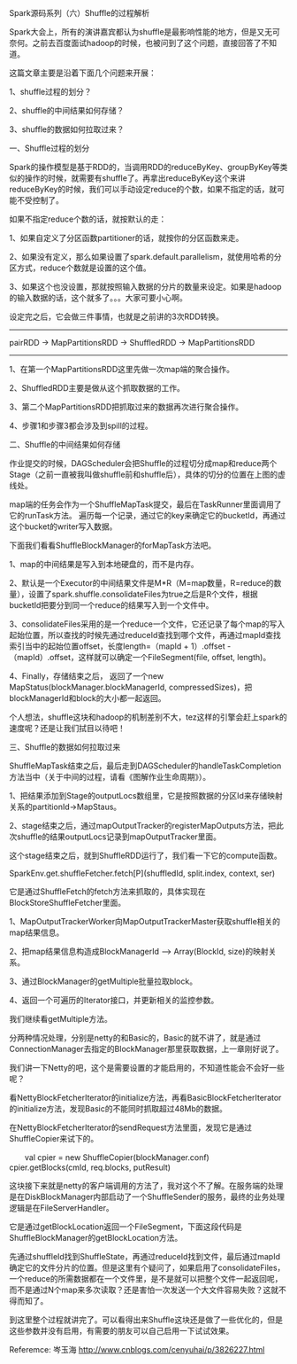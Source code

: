  Spark源码系列（六）Shuffle的过程解析

Spark大会上，所有的演讲嘉宾都认为shuffle是最影响性能的地方，但是又无可奈何。之前去百度面试hadoop的时候，也被问到了这个问题，直接回答了不知道。

这篇文章主要是沿着下面几个问题来开展：

1、shuffle过程的划分？

2、shuffle的中间结果如何存储？

3、shuffle的数据如何拉取过来？

一、Shuffle过程的划分

Spark的操作模型是基于RDD的，当调用RDD的reduceByKey、groupByKey等类似的操作的时候，就需要有shuffle了。再拿出reduceByKey这个来讲 
reduceByKey的时候，我们可以手动设定reduce的个数，如果不指定的话，就可能不受控制了。 

如果不指定reduce个数的话，就按默认的走：

1、如果自定义了分区函数partitioner的话，就按你的分区函数来走。

2、如果没有定义，那么如果设置了spark.default.parallelism，就使用哈希的分区方式，reduce个数就是设置的这个值。

3、如果这个也没设置，那就按照输入数据的分片的数量来设定。如果是hadoop的输入数据的话，这个就多了。。。大家可要小心啊。

设定完之后，它会做三件事情，也就是之前讲的3次RDD转换。

-------    --------------     --------------   -------------- 
pairRDD -> MapPartitionsRDD -> ShuffledRDD -> MapPartitionsRDD
-------     --------------     --------------   -------------- 

1、在第一个MapPartitionsRDD这里先做一次map端的聚合操作。

2、ShuffledRDD主要是做从这个抓取数据的工作。

3、第二个MapPartitionsRDD把抓取过来的数据再次进行聚合操作。

4、步骤1和步骤3都会涉及到spill的过程。

二、Shuffle的中间结果如何存储

作业提交的时候，DAGScheduler会把Shuffle的过程切分成map和reduce两个Stage（之前一直被我叫做shuffle前和shuffle后），具体的切分的位置在上图的虚线处。

map端的任务会作为一个ShuffleMapTask提交，最后在TaskRunner里面调用了它的runTask方法。
遍历每一个记录，通过它的key来确定它的bucketId，再通过这个bucket的writer写入数据。

下面我们看看ShuffleBlockManager的forMapTask方法吧。 

1、map的中间结果是写入到本地硬盘的，而不是内存。

2、默认是一个Executor的中间结果文件是M*R（M=map数量，R=reduce的数量），设置了spark.shuffle.consolidateFiles为true之后是R个文件，根据bucketId把要分到同一个reduce的结果写入到一个文件中。

3、consolidateFiles采用的是一个reduce一个文件，它还记录了每个map的写入起始位置，所以查找的时候先通过reduceId查找到哪个文件，再通过mapId查找索引当中的起始位置offset，长度length=（mapId + 1）.offset -（mapId）.offset，这样就可以确定一个FileSegment(file, offset, length)。

4、Finally，存储结束之后， 返回了一个new MapStatus(blockManager.blockManagerId, compressedSizes)，把blockManagerId和block的大小都一起返回。

个人想法，shuffle这块和hadoop的机制差别不大，tez这样的引擎会赶上spark的速度呢？还是让我们拭目以待吧！

三、Shuffle的数据如何拉取过来

ShuffleMapTask结束之后，最后走到DAGScheduler的handleTaskCompletion方法当中（关于中间的过程，请看《图解作业生命周期》）。
 
1、把结果添加到Stage的outputLocs数组里，它是按照数据的分区Id来存储映射关系的partitionId->MapStaus。

2、stage结束之后，通过mapOutputTracker的registerMapOutputs方法，把此次shuffle的结果outputLocs记录到mapOutputTracker里面。

这个stage结束之后，就到ShuffleRDD运行了，我们看一下它的compute函数。

SparkEnv.get.shuffleFetcher.fetch[P](shuffledId, split.index, context, ser)

它是通过ShuffleFetch的fetch方法来抓取的，具体实现在BlockStoreShuffleFetcher里面。
 

1、MapOutputTrackerWorker向MapOutputTrackerMaster获取shuffle相关的map结果信息。

2、把map结果信息构造成BlockManagerId --> Array(BlockId, size)的映射关系。

3、通过BlockManager的getMultiple批量拉取block。

4、返回一个可遍历的Iterator接口，并更新相关的监控参数。

我们继续看getMultiple方法。
 
分两种情况处理，分别是netty的和Basic的，Basic的就不讲了，就是通过ConnectionManager去指定的BlockManager那里获取数据，上一章刚好说了。

我们讲一下Netty的吧，这个是需要设置的才能启用的，不知道性能会不会好一些呢？

看NettyBlockFetcherIterator的initialize方法，再看BasicBlockFetcherIterator的initialize方法，发现Basic的不能同时抓取超过48Mb的数据。
 

在NettyBlockFetcherIterator的sendRequest方法里面，发现它是通过ShuffleCopier来试下的。

　　val cpier = new ShuffleCopier(blockManager.conf)
   cpier.getBlocks(cmId, req.blocks, putResult)

这块接下来就是netty的客户端调用的方法了，我对这个不了解。在服务端的处理是在DiskBlockManager内部启动了一个ShuffleSender的服务，最终的业务处理逻辑是在FileServerHandler。

它是通过getBlockLocation返回一个FileSegment，下面这段代码是ShuffleBlockManager的getBlockLocation方法。
 

先通过shuffleId找到ShuffleState，再通过reduceId找到文件，最后通过mapId确定它的文件分片的位置。但是这里有个疑问了，如果启用了consolidateFiles，一个reduce的所需数据都在一个文件里，是不是就可以把整个文件一起返回呢，而不是通过N个map来多次读取？还是害怕一次发送一个大文件容易失败？这就不得而知了。

到这里整个过程就讲完了。可以看得出来Shuffle这块还是做了一些优化的，但是这些参数并没有启用，有需要的朋友可以自己启用一下试试效果。

 

 
Referemce:
岑玉海 http://www.cnblogs.com/cenyuhai/p/3826227.html

 
